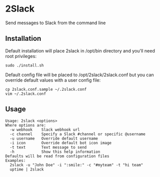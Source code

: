 # 2Slack #

Send messages to Slack from the command line

## Installation ##
Default installation will place 2slack in /opt/bin directory and you'll need
root privileges:
```shell
sudo ./install.sh
```

Default config file will be placed to /opt/2slack/2slack.conf but you can
override default values with a user config file:
```shell
cp 2slack.conf.sample ~/.2slack.conf
vim ~/.2slack.conf
```

## Usage ##
```shell
Usage: 2slack <options>
Where options are:
  -w webhook    Slack webhook url
  -c channel    Specify a Slack #channel or specific @username
  -u username   Override default username
  -i icon       Override default bot icon image
  -t text       Text message to send
  -h            Show this help information
Defaults will be read from configuration files
Examples:
  2slack -u "John Doe" -i ":smile:" -c "#myteam" -t "hi team"
  uptime | 2slack
```
